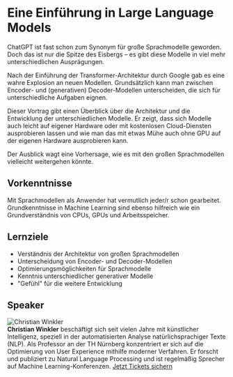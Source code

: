 # Eine Einführung in Large Language Models
ChatGPT ist fast schon zum Synonym für große Sprachmodelle geworden. Doch das
ist nur die Spitze des Eisbergs – es gibt diese Modelle in viel mehr
unterschiedlichen Ausprägungen.  
  
Nach der Einführung der Transformer-Architektur durch Google gab es eine wahre
Explosion an neuen Modellen. Grundsätzlich kann man zwischen Encoder- und
(generativen) Decoder-Modellen unterscheiden, die sich für unterschiedliche
Aufgaben eignen.  
  
Dieser Vortrag gibt einen Überblick über die Architektur und die Entwicklung
der unterschiedlichen Modelle. Er zeigt, dass sich Modelle auch leicht auf
eigener Hardware oder mit kostenlosen Cloud-Diensten ausprobieren lassen und
wie man das mit etwas Mühe auch ohne GPU auf der eigenen Hardware ausprobieren
kann.  
  
Der Ausblick wagt eine Vorhersage, wie es mit den großen Sprachmodellen
vielleicht weitergehen könnte.
## Vorkenntnisse
Mit Sprachmodellen als Anwender hat vermutlich jeder/r schon gearbeitet.
Grundkenntnisse in Machine Learning sind ebenso hilfreich wie ein
Grundverständnis von CPUs, GPUs und Arbeitsspeicher.
## Lernziele
  * Verständnis der Architektur von großen Sprachmodellen  
  * Unterscheidung von Encoder- und Decoder-Modellen  
  * Optimierungsmöglichkeiten für Sprachmodelle  
  * Kenntnis unterschiedlicher generativer Modelle  
  * "Gefühl" für die weitere Entwicklung
## Speaker
![Christian Winkler](/common/images/numbers/22580_1.jpg)  
**Christian Winkler** beschäftigt sich seit vielen Jahre mit künstlicher
Intelligenz, speziell in der automatisierten Analyse natürlichsprachiger Texte
(NLP). Als Professor an der TH Nürnberg konzentriert er sich auf die
Optimierung von User Experience mithilfe moderner Verfahren. Er forscht und
publiziert zu Natural Language Processing und ist regelmäßig Sprecher auf
Machine Learning-Konferenzen.
[Jetzt Tickets sichern](https://data2day.de/tickets.php)